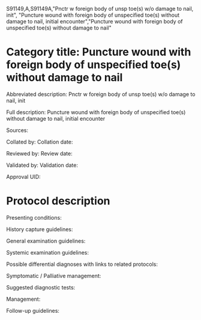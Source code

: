 S91149,A,S91149A,"Pnctr w foreign body of unsp toe(s) w/o damage to nail, init", "Puncture wound with foreign body of unspecified toe(s) without damage to nail, initial encounter","Puncture wound with foreign body of unspecified toe(s) without damage to nail"
# Category title: Puncture wound with foreign body of unspecified toe(s) without damage to nail

Abbreviated description: Pnctr w foreign body of unsp toe(s) w/o damage to nail, init

Full description: Puncture wound with foreign body of unspecified toe(s) without damage to nail, initial encounter

Sources:

Collated by:
Collation date:

Reviewed by:
Review date:

Validated by:
Validation date:

Approval UID:

# Protocol description

Presenting conditions:

History capture guidelines:

General examination guidelines:

Systemic examination guidelines:

Possible differential diagnoses with links to related protocols:

Symptomatic / Palliative management:

Suggested diagnostic tests:

Management:

Follow-up guidelines:

